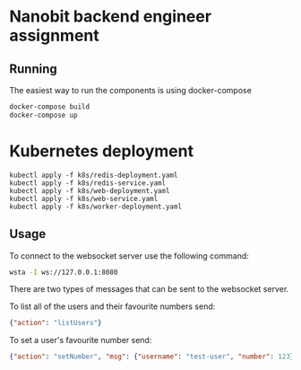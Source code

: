 # Nanobit backend engineer assignment

## Running
The easiest way to run the components is using docker-compose

```bash
docker-compose build
docker-compose up
```
# Kubernetes deployment
```
kubectl apply -f k8s/redis-deployment.yaml
kubectl apply -f k8s/redis-service.yaml
kubectl apply -f k8s/web-deployment.yaml
kubectl apply -f k8s/web-service.yaml
kubectl apply -f k8s/worker-deployment.yaml
```

## Usage
To connect to the websocket server use the following command:
```bash
wsta -I ws://127.0.0.1:8080
```

There are two types of messages that can be sent to the websocket server.

To list all of the users and their favourite numbers send:
```json
{"action": "listUsers"}
```

To set a user's favourite number send:
```json
{"action": "setNumber", "msg": {"username": "test-user", "number": 123}}
```
